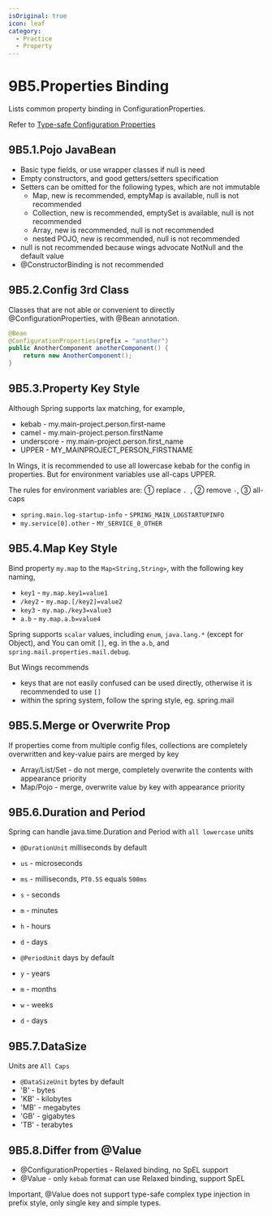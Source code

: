 ```yaml
---
isOriginal: true
icon: leaf
category:
  - Practice
  - Property
---
```


# 9B5.Properties Binding

Lists common property binding in ConfigurationProperties.

Refer to [Type-safe Configuration Properties](https://docs.spring.io/spring-boot/docs/3.0.3/reference/htmlsingle/#features.external-config.typesafe-configuration-properties)

## 9B5.1.Pojo JavaBean

* Basic type fields, or use wrapper classes if null is need
* Empty constructors, and good getters/setters specification
* Setters can be omitted for the following types, which are not immutable
  - Map, new is recommended, emptyMap is available, null is not recommended
  - Collection, new is recommended, emptySet is available, null is not recommended
  - Array, new is recommended, null is not recommended
  - nested POJO, new is recommended, null is not recommended
* null is not recommended because wings advocate NotNull and the default value
* @ConstructorBinding is not recommended

## 9B5.2.Config 3rd Class

Classes that are not able or convenient to directly @ConfigurationProperties, with @Bean annotation.

```java
@Bean
@ConfigurationProperties(prefix = "another")
public AnotherComponent anotherComponent() {
    return new AnotherComponent();
}
```

## 9B5.3.Property Key Style

Although Spring supports lax matching, for example,

* kebab - my.main-project.person.first-name
* camel - my.main-project.person.firstName
* underscore - my.main-project.person.first_name
* UPPER - MY_MAINPROJECT_PERSON_FIRSTNAME

In Wings, it is recommended to use all lowercase kebab for the config in properties.
But for environment variables use all-caps UPPER.

The rules for environment variables are: ① replace `. `, ② remove `-`, ③ all-caps

* `spring.main.log-startup-info` - `SPRING_MAIN_LOGSTARTUPINFO`
* `my.service[0].other` - `MY_SERVICE_0_OTHER`

## 9B5.4.Map Key Style

Bind property `my.map` to the `Map<String,String>`, with the following key naming,

* `key1` - `my.map.key1=value1`
* `/key2` - `my.map.[/key2]=value2`
* `key3` - `my.map./key3=value3`
* `a.b` - `my.map.a.b=value4`

Spring supports `scalar` values, including `enum`, `java.lang.*` (except for Object), and
You can omit `[]`, eg. in the `a.b`, and `spring.mail.properties.mail.debug`.

But Wings recommends

* keys that are not easily confused can be used directly, otherwise it is recommended to use `[]`
* within the spring system, follow the spring style, eg. spring.mail

## 9B5.5.Merge or Overwrite Prop

If properties come from multiple config files, collections are completely overwritten and
key-value pairs are merged by key

* Array/List/Set - do not merge, completely overwrite the contents with appearance priority
* Map/Pojo - merge, overwrite value by key with appearance priority

## 9B5.6.Duration and Period

Spring can handle java.time.Duration and Period with `all lowercase` units

* `@DurationUnit` milliseconds by default
* `us` - microseconds
* `ms` - milliseconds, `PT0.5S` equals `500ms`
* `s` - seconds
* `m` - minutes
* `h` - hours
* `d` - days

* `@PeriodUnit` days by default
* `y` - years
* `m` - months
* `w` - weeks
* `d` - days

## 9B5.7.DataSize

Units are `All Caps`

* `@DataSizeUnit` bytes by default
* 'B' - bytes
* 'KB' - kilobytes
* 'MB' - megabytes
* 'GB' - gigabytes
* 'TB' - terabytes

## 9B5.8.Differ from @Value

* @ConfigurationProperties - Relaxed binding, no SpEL support
* @Value - only `kebab` format can use Relaxed binding, support SpEL

Important, @Value does not support type-safe complex type injection in prefix style,
only single key and simple types.
